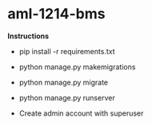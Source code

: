 # aml-1214-bms

**Instructions**
- pip install -r requirements.txt
- python manage.py makemigrations
- python manage.py migrate
- python manage.py runserver

- Create admin account with superuser
